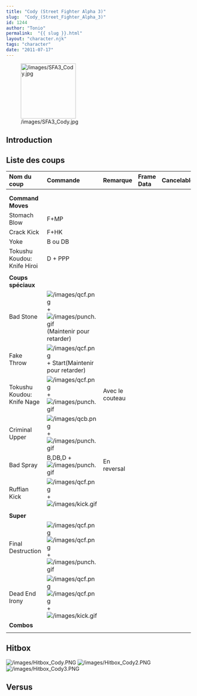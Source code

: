 ```yaml
---
title: "Cody (Street Fighter Alpha 3)"
slug:  "Cody_(Street_Fighter_Alpha_3)"
id: 1244
author: "Tonio"
permalink:  "{{ slug }}.html"
layout: "character.njk"
tags: "character"
date: "2011-07-17"
---
```


<figure>
<img src="/images/SFA3_Cody.jpg" title="/images/SFA3_Cody.jpg"
width="150" alt="/images/SFA3_Cody.jpg" />
<figcaption aria-hidden="true">/images/SFA3_Cody.jpg</figcaption>
</figure>

## Introduction

## Liste des coups

| Nom du coup                 | Commande                                                                                                                  | Remarque        | Frame Data | Cancelable | Dommages |
|:----------------------------|:--------------------------------------------------------------------------------------------------------------------------|:----------------|:-----------|:-----------|:---------|
|                             |                                                                                                                           |                 |            |            |          |
|                             |                                                                                                                           |                 |            |            |          |
| **Command Moves**           |                                                                                                                           |                 |            |            |          |
| Stomach Blow                | F+MP                                                                                                                      |                 |            |            |          |
| Crack Kick                  | F+HK                                                                                                                      |                 |            |            |          |
| Yoke                        | B ou DB                                                                                                                   |                 |            |            |          |
| Tokushu Koudou: Knife Hiroi | D + PPP                                                                                                                   |                 |            |            |          |
|                             |                                                                                                                           |                 |            |            |          |
| **Coups spéciaux**          |                                                                                                                           |                 |            |            |          |
| Bad Stone                   | ![](/images/qcf.png "/images/qcf.png") + ![](/images/punch.gif "/images/punch.gif")(Maintenir pour retarder)              |                 |            |            |          |
| Fake Throw                  | ![](/images/qcf.png "/images/qcf.png") + Start(Maintenir pour retarder)                                                   |                 |            |            |          |
| Tokushu Koudou: Knife Nage  | ![](/images/qcf.png "/images/qcf.png") + ![](/images/punch.gif "/images/punch.gif")                                       | Avec le couteau |            |            |          |
| Criminal Upper              | ![](/images/qcb.png "/images/qcb.png") + ![](/images/punch.gif "/images/punch.gif")                                       |                 |            |            |          |
| Bad Spray                   | B,DB,D + ![](/images/punch.gif "/images/punch.gif")                                                                       | En reversal     |            |            |          |
| Ruffian Kick                | ![](/images/qcf.png "/images/qcf.png") +![](/images/kick.gif "/images/kick.gif")                                          |                 |            |            |          |
|                             |                                                                                                                           |                 |            |            |          |
| **Super**                   |                                                                                                                           |                 |            |            |          |
| Final Destruction           | ![](/images/qcf.png "/images/qcf.png")![](/images/qcf.png "/images/qcf.png") + ![](/images/punch.gif "/images/punch.gif") |                 |            |            |          |
| Dead End Irony              | ![](/images/qcf.png "/images/qcf.png")![](/images/qcf.png "/images/qcf.png") + ![](/images/kick.gif "/images/kick.gif")   |                 |            |            |          |
| **Combos**                  |                                                                                                                           |                 |            |            |          |
|                             |                                                                                                                           |                 |            |            |          |

## Hitbox

![](/images/Hitbox_Cody.PNG "/images/Hitbox_Cody.PNG")
![](/images/Hitbox_Cody2.PNG "/images/Hitbox_Cody2.PNG")
![](/images/Hitbox_Cody3.PNG "/images/Hitbox_Cody3.PNG")

## Versus
